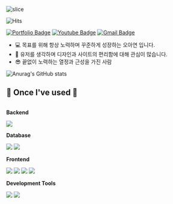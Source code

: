 
![slice](https://capsule-render.vercel.app/api?type=slice&color=auto&height=200&text=Hi%20there👋&fontAlign=70&rotate=13&fontAlignY=25&desc=seulzzang's%20GitHub&descAlign=70.&descAlignY=44)

![Hits](https://hits.seeyoufarm.com/api/count/incr/badge.svg?url=https%3A%2F%2Fgithub.com%2Fkim-soohyeon&count_bg=%23FFDAC7&title_bg=%23FFADAD&icon=&icon_color=%23E7E7E7&title=hits&edge_flat=false)


[![Portfolio Badge](https://img.shields.io/badge/Portfolio-ffffff?style=flat-square&logo=Notion&logoColor=black&link=https://www.notion.so/AYEON_O-ca409d67971b48a8a4499c9e7387e943)](https://www.notion.so/AYEON_O-ca409d67971b48a8a4499c9e7387e943)
[![Youtube Badge](https://img.shields.io/badge/Youtube-ff0000?style=flat-square&logo=youtube&link=https://www.youtube.com/c/kyleschool)](https://www.youtube.com/c/kyleschool)
[![Gmail Badge](https://img.shields.io/badge/Gmail-d14836?style=flat-square&logo=Gmail&logoColor=white&link=mailto:ayeon9175@gmail.com)](mailto:ayeon9175@gmail.com)
* 💻 목표를 위해 항상 노력하며 꾸준하게 성장하는 오아연 입니다. 
* 🎨 유저를 생각하며 디자인과 사이트의 편리함에 대해 관심이 많습니다.
* 😎 끝없이 노력하는 열정과 근성을 가진 사람

![Anurag's GitHub stats](https://github-readme-stats.vercel.app/api?username=ayeonO&show_icons=true&theme=radical)
## 🔨 Once I've used 🔨
<div style="display:flex; flex-direction:column; align-items:flex-start;">
    <!-- Backend -->
    <p><strong>Backend</strong></p>
    <div>
        <img src="https://img.shields.io/badge/Java-007396?style=for-the-badge&logo=Java&logoColor=white"> 
    </div>
    <!-- Database -->
    <p><strong>Database</strong></p>
    <div>
        <img src="https://img.shields.io/badge/oracle-F80000?style=for-the-badge&logo=oracle&logoColor=white"> 
        <img src="https://img.shields.io/badge/MariaDB-4479A1?style=for-the-badge&logo=MariaDB&logoColor=white"> 
    </div>
    <!-- Frontend -->
    <p><strong>Frontend</strong></p>
    <div>
        <img src="https://img.shields.io/badge/html5-E34F26?style=flat-square&logo=html5&logoColor=white"> 
        <img src="https://img.shields.io/badge/css-1572B6?style=flat-square&logo=css3&logoColor=white"> 
        <img src="https://img.shields.io/badge/javascript-F7DF1E?style=flat-square&logo=javascript&logoColor=black"> 
        <img src="https://img.shields.io/badge/bootstrap-7952B3?style=flat-square&logo=bootstrap&logoColor=white">
    </div>
    <!-- Development Tools -->
    <p><strong>Development Tools</strong></p>
    <div>
       <img src="https://img.shields.io/badge/EclipseIDE-F80000?style=for-the-badge&logo=EclipseIDE&logoColor=white">
       <img src="https://img.shields.io/badge/VisualStudioCode-F80000?style=for-the-badge&logo=VisualStudioCode&logoColor=white">
    </div>
</div>

